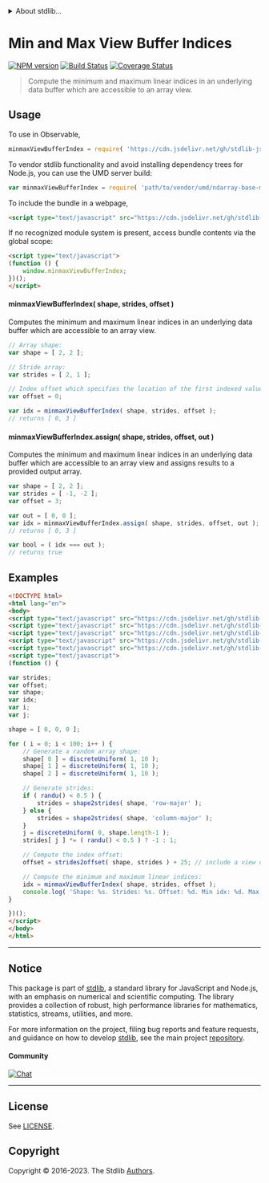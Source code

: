 <!--

@license Apache-2.0

Copyright (c) 2018 The Stdlib Authors.

Licensed under the Apache License, Version 2.0 (the "License");
you may not use this file except in compliance with the License.
You may obtain a copy of the License at

   http://www.apache.org/licenses/LICENSE-2.0

Unless required by applicable law or agreed to in writing, software
distributed under the License is distributed on an "AS IS" BASIS,
WITHOUT WARRANTIES OR CONDITIONS OF ANY KIND, either express or implied.
See the License for the specific language governing permissions and
limitations under the License.

-->


<details>
  <summary>
    About stdlib...
  </summary>
  <p>We believe in a future in which the web is a preferred environment for numerical computation. To help realize this future, we've built stdlib. stdlib is a standard library, with an emphasis on numerical and scientific computation, written in JavaScript (and C) for execution in browsers and in Node.js.</p>
  <p>The library is fully decomposable, being architected in such a way that you can swap out and mix and match APIs and functionality to cater to your exact preferences and use cases.</p>
  <p>When you use stdlib, you can be absolutely certain that you are using the most thorough, rigorous, well-written, studied, documented, tested, measured, and high-quality code out there.</p>
  <p>To join us in bringing numerical computing to the web, get started by checking us out on <a href="https://github.com/stdlib-js/stdlib">GitHub</a>, and please consider <a href="https://opencollective.com/stdlib">financially supporting stdlib</a>. We greatly appreciate your continued support!</p>
</details>

# Min and Max View Buffer Indices

[![NPM version][npm-image]][npm-url] [![Build Status][test-image]][test-url] [![Coverage Status][coverage-image]][coverage-url] <!-- [![dependencies][dependencies-image]][dependencies-url] -->

> Compute the minimum and maximum linear indices in an underlying data buffer which are accessible to an array view.

<!-- Section to include introductory text. Make sure to keep an empty line after the intro `section` element and another before the `/section` close. -->

<section class="intro">

</section>

<!-- /.intro -->

<!-- Package usage documentation. -->



<section class="usage">

## Usage

To use in Observable,

```javascript
minmaxViewBufferIndex = require( 'https://cdn.jsdelivr.net/gh/stdlib-js/ndarray-base-minmax-view-buffer-index@umd/browser.js' )
```

To vendor stdlib functionality and avoid installing dependency trees for Node.js, you can use the UMD server build:

```javascript
var minmaxViewBufferIndex = require( 'path/to/vendor/umd/ndarray-base-minmax-view-buffer-index/index.js' )
```

To include the bundle in a webpage,

```html
<script type="text/javascript" src="https://cdn.jsdelivr.net/gh/stdlib-js/ndarray-base-minmax-view-buffer-index@umd/browser.js"></script>
```

If no recognized module system is present, access bundle contents via the global scope:

```html
<script type="text/javascript">
(function () {
    window.minmaxViewBufferIndex;
})();
</script>
```

#### minmaxViewBufferIndex( shape, strides, offset )

Computes the minimum and maximum linear indices in an underlying data buffer which are accessible to an array view.

```javascript
// Array shape:
var shape = [ 2, 2 ];

// Stride array:
var strides = [ 2, 1 ];

// Index offset which specifies the location of the first indexed value:
var offset = 0;

var idx = minmaxViewBufferIndex( shape, strides, offset );
// returns [ 0, 3 ]
```

#### minmaxViewBufferIndex.assign( shape, strides, offset, out )

Computes the minimum and maximum linear indices in an underlying data buffer which are accessible to an array view and assigns results to a provided output array.

```javascript
var shape = [ 2, 2 ];
var strides = [ -1, -2 ];
var offset = 3;

var out = [ 0, 0 ];
var idx = minmaxViewBufferIndex.assign( shape, strides, offset, out );
// returns [ 0, 3 ]

var bool = ( idx === out );
// returns true
```

</section>

<!-- /.usage -->

<!-- Package usage notes. Make sure to keep an empty line after the `section` element and another before the `/section` close. -->

<section class="notes">

</section>

<!-- /.notes -->

<!-- Package usage examples. -->

<section class="examples">

## Examples

<!-- eslint no-undef: "error" -->

```html
<!DOCTYPE html>
<html lang="en">
<body>
<script type="text/javascript" src="https://cdn.jsdelivr.net/gh/stdlib-js/random-base-discrete-uniform@umd/browser.js"></script>
<script type="text/javascript" src="https://cdn.jsdelivr.net/gh/stdlib-js/ndarray-base-shape2strides@umd/browser.js"></script>
<script type="text/javascript" src="https://cdn.jsdelivr.net/gh/stdlib-js/ndarray-base-strides2offset@umd/browser.js"></script>
<script type="text/javascript" src="https://cdn.jsdelivr.net/gh/stdlib-js/random-base-randu@umd/browser.js"></script>
<script type="text/javascript" src="https://cdn.jsdelivr.net/gh/stdlib-js/ndarray-base-minmax-view-buffer-index@umd/browser.js"></script>
<script type="text/javascript">
(function () {

var strides;
var offset;
var shape;
var idx;
var i;
var j;

shape = [ 0, 0, 0 ];

for ( i = 0; i < 100; i++ ) {
    // Generate a random array shape:
    shape[ 0 ] = discreteUniform( 1, 10 );
    shape[ 1 ] = discreteUniform( 1, 10 );
    shape[ 2 ] = discreteUniform( 1, 10 );

    // Generate strides:
    if ( randu() < 0.5 ) {
        strides = shape2strides( shape, 'row-major' );
    } else {
        strides = shape2strides( shape, 'column-major' );
    }
    j = discreteUniform( 0, shape.length-1 );
    strides[ j ] *= ( randu() < 0.5 ) ? -1 : 1;

    // Compute the index offset:
    offset = strides2offset( shape, strides ) + 25; // include a view offset

    // Compute the minimum and maximum linear indices:
    idx = minmaxViewBufferIndex( shape, strides, offset );
    console.log( 'Shape: %s. Strides: %s. Offset: %d. Min idx: %d. Max idx: %d.', shape.join( 'x' ), strides.join( ',' ), offset, idx[ 0 ], idx[ 1 ] );
}

})();
</script>
</body>
</html>
```

</section>

<!-- /.examples -->

<!-- C interface documentation. -->



<!-- Section to include cited references. If references are included, add a horizontal rule *before* the section. Make sure to keep an empty line after the `section` element and another before the `/section` close. -->

<section class="references">

</section>

<!-- /.references -->

<!-- Section for related `stdlib` packages. Do not manually edit this section, as it is automatically populated. -->

<section class="related">

</section>

<!-- /.related -->

<!-- Section for all links. Make sure to keep an empty line after the `section` element and another before the `/section` close. -->


<section class="main-repo" >

* * *

## Notice

This package is part of [stdlib][stdlib], a standard library for JavaScript and Node.js, with an emphasis on numerical and scientific computing. The library provides a collection of robust, high performance libraries for mathematics, statistics, streams, utilities, and more.

For more information on the project, filing bug reports and feature requests, and guidance on how to develop [stdlib][stdlib], see the main project [repository][stdlib].

#### Community

[![Chat][chat-image]][chat-url]

---

## License

See [LICENSE][stdlib-license].


## Copyright

Copyright &copy; 2016-2023. The Stdlib [Authors][stdlib-authors].

</section>

<!-- /.stdlib -->

<!-- Section for all links. Make sure to keep an empty line after the `section` element and another before the `/section` close. -->

<section class="links">

[npm-image]: http://img.shields.io/npm/v/@stdlib/ndarray-base-minmax-view-buffer-index.svg
[npm-url]: https://npmjs.org/package/@stdlib/ndarray-base-minmax-view-buffer-index

[test-image]: https://github.com/stdlib-js/ndarray-base-minmax-view-buffer-index/actions/workflows/test.yml/badge.svg?branch=main
[test-url]: https://github.com/stdlib-js/ndarray-base-minmax-view-buffer-index/actions/workflows/test.yml?query=branch:main

[coverage-image]: https://img.shields.io/codecov/c/github/stdlib-js/ndarray-base-minmax-view-buffer-index/main.svg
[coverage-url]: https://codecov.io/github/stdlib-js/ndarray-base-minmax-view-buffer-index?branch=main

<!--

[dependencies-image]: https://img.shields.io/david/stdlib-js/ndarray-base-minmax-view-buffer-index.svg
[dependencies-url]: https://david-dm.org/stdlib-js/ndarray-base-minmax-view-buffer-index/main

-->

[chat-image]: https://img.shields.io/gitter/room/stdlib-js/stdlib.svg
[chat-url]: https://app.gitter.im/#/room/#stdlib-js_stdlib:gitter.im

[stdlib]: https://github.com/stdlib-js/stdlib

[stdlib-authors]: https://github.com/stdlib-js/stdlib/graphs/contributors

[umd]: https://github.com/umdjs/umd
[es-module]: https://developer.mozilla.org/en-US/docs/Web/JavaScript/Guide/Modules

[deno-url]: https://github.com/stdlib-js/ndarray-base-minmax-view-buffer-index/tree/deno
[umd-url]: https://github.com/stdlib-js/ndarray-base-minmax-view-buffer-index/tree/umd
[esm-url]: https://github.com/stdlib-js/ndarray-base-minmax-view-buffer-index/tree/esm
[branches-url]: https://github.com/stdlib-js/ndarray-base-minmax-view-buffer-index/blob/main/branches.md

[stdlib-license]: https://raw.githubusercontent.com/stdlib-js/ndarray-base-minmax-view-buffer-index/main/LICENSE

</section>

<!-- /.links -->
